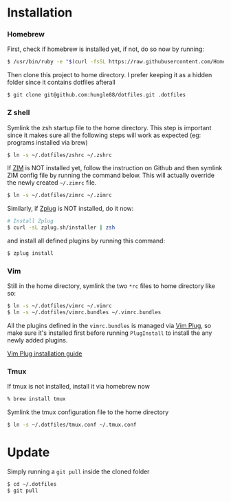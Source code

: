 # Installation

### Homebrew
First, check if homebrew is installed yet, if not, do so now by running:

```sh
$ /usr/bin/ruby -e "$(curl -fsSL https://raw.githubusercontent.com/Homebrew/install/master/install)"
```

Then clone this project to home directory. I prefer keeping it as a hidden folder since it contains dotfiles afterall

```sh
$ git clone git@github.com:hungle88/dotfiles.git .dotfiles
```
### Z shell
Symlink the zsh startup file to the home directory. This step is important since it makes sure all the following steps will work as expected (eg: programs installed via brew)

```sh
$ ln -s ~/.dotfiles/zshrc ~/.zshrc
```

If [ZIM](https://github.com/Eriner/zim) is NOT installed yet, follow the instruction on Github and then symlink ZIM config file by running the command below. This will actually override the newly created `~/.zimrc` file.

```sh
$ ln -s ~/.dotfiles/zimrc ~/.zimrc
```

Similarly, if [Zplug](https://github.com/zplug/zplug) is NOT installed, do it now:

```sh
# Install Zplug
$ curl -sL zplug.sh/installer | zsh
```

and install all defined plugins by running this command:

```sh
$ zplug install
```

### Vim
Still in the home directory, symlink the two `*rc` files to home directory like so:

```sh
$ ln -s ~/.dotfiles/vimrc ~/.vimrc
$ ln -s ~/.dotfiles/vimrc.bundles ~/.vimrc.bundles
```

All the plugins defined in the `vimrc.bundles` is managed via [Vim Plug](https://github.com/junegunn/vim-plug), so make sure it's installed first before running `PlugInstall` to install the any newly added plugins.

[Vim Plug installation guide](https://github.com/junegunn/vim-plug#installation)

### Tmux
If tmux is not installed, install it via homebrew now

```sh
% brew install tmux
```

Symlink the tmux configuration file to the home directory

```sh
$ ln -s ~/.dotfiles/tmux.conf ~/.tmux.conf
```

# Update
Simply running a `git pull` inside the cloned folder

```sh
$ cd ~/.dotfiles
$ git pull
```
